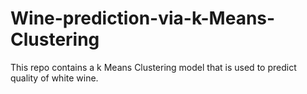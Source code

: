 # Wine-prediction-via-k-Means-Clustering
This repo contains a k Means Clustering model that is used to predict quality of white wine.
